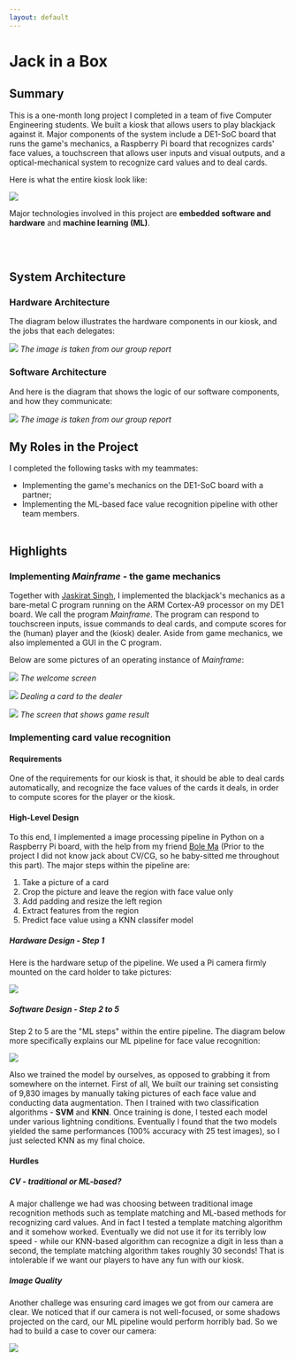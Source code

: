 ```yaml
---
layout: default
---
```


# Jack in a Box
## Summary
This is a one-month long project I completed in a team of five Computer Engineering students. We built a kiosk that allows users to play blackjack against it. Major components of the system include a DE1-SoC board that runs the game's mechanics, a Raspberry Pi board that recognizes cards' face values, a touchscreen that allows user inputs and visual outputs, and a optical-mechanical system to recognize card values and to deal cards.

Here is what the entire kiosk look like:

![](jack-in-a-box-final-product.PNG)

Major technologies involved in this project are **embedded software and hardware** and **machine learning (ML)**.

<br><br>

## System Architecture

### Hardware Architecture

The diagram below illustrates the hardware components in our kiosk, and the jobs that each delegates:

![](jack-in-a-box-arch-hard.PNG)
*The image is taken from our group report*

### Software Architecture
And here is the diagram that shows the logic of our software components, and how they communicate:

![](jack-in-a-box-arch-soft.PNG)
*The image is taken from our group report*

## My Roles in the Project
I completed the following tasks with my teammates:
* Implementing the game's mechanics on the DE1-SoC board with a partner;
* Implementing the ML-based face value recognition pipeline with other team members.
<br><br>

## Highlights

### Implementing _Mainframe_ - the game mechanics
Together with [Jaskirat Singh](https://www.linkedin.com/in/jaskiratsinghmalhi/?originalSubdomain=ca), I implemented the blackjack's mechanics as a bare-metal C program running on the ARM Cortex-A9 processor on my DE1 board. We call the program _Mainframe_. The program can respond to touchscreen inputs, issue commands to deal cards, and compute scores for the (human) player and the (kiosk) dealer. Aside from game mechanics, we also implemented a GUI in the C program.

Below are some pictures of an operating instance of _Mainframe_:

![](mainframe_1.PNG)
*The welcome screen*

![](mainframe_2.PNG)
*Dealing a card to the dealer*

![](mainframe_3.PNG)
*The screen that shows game result*

### Implementing card value recognition

#### Requirements
One of the requirements for our kiosk is that, it should be able to deal cards automatically, and recognize the face values of the cards it deals, in order to compute scores for the player or the kiosk. 
#### High-Level Design
To this end, I implemented a image processing pipeline in Python on a Raspberry Pi board, with the help from my friend [Bole Ma](https://www.linkedin.com/in/david-bole-ma/) (Prior to the project I did not know jack about CV/CG, so he baby-sitted me throughout this part). The major steps within the pipeline are:

1. Take a picture of a card
2. Crop the picture and leave the region with face value only
3. Add padding and resize the left region
4. Extract features from the region
5. Predict face value using a KNN classifer model

##### Hardware Design - Step 1
Here is the hardware setup of the pipeline. We used a Pi camera firmly mounted on the card holder to take pictures:

![](card_value_recog_3.PNG)

##### Software Design - Step 2 to 5
Step 2 to 5 are the "ML steps" within the entire pipeline. The diagram below more specifically explains our ML pipeline for face value recognition:

![](card_value_recog_1.PNG)

Also we trained the model by ourselves, as opposed to grabbing it from somewhere on the internet. First of all, We built our training set consisting of 9,830 images by manually taking pictures of each face value and conducting data augmentation. Then I trained with two classification algorithms - **SVM** and **KNN**. Once training is done, I tested each model under various lightning conditions. Eventually I found that the two models yielded the same performances (100% accuracy with 25 test images), so I just selected KNN as my final choice.

#### Hurdles

##### CV - traditional or ML-based?
A major challenge we had was choosing between traditional image recognition methods such as template matching and ML-based methods for recognizing card values. And in fact I tested a template matching algorithm and it somehow worked. Eventually we did not use it for its terribly low speed - while our KNN-based algorithm can recognize a digit in less than a second, the template matching algorithm takes roughly 30 seconds! That is intolerable if we want our players to have any fun with our kiosk.

##### Image Quality
Another challege was ensuring card images we got from our camera are clear. We noticed that if our camera is not well-focused, or some shadows projected on the card, our ML pipeline would perform horribly bad. So we had to build a case to cover our camera:

![](card_value_recog_2.PNG)
